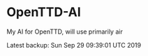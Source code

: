 # OpenTTD-AI
My AI for OpenTTD, will use primarily air

Latest backup: Sun Sep 29 09:39:01 UTC 2019
